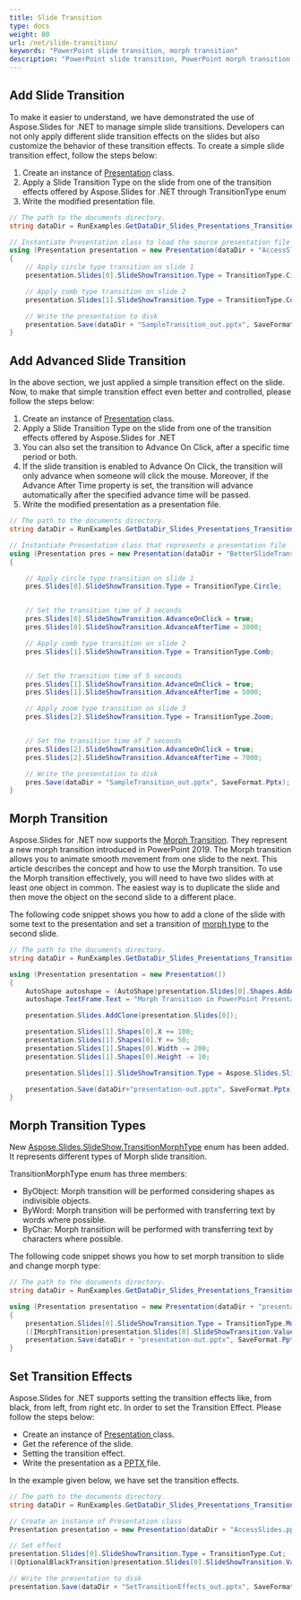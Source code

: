 ```yaml
---
title: Slide Transition
type: docs
weight: 80
url: /net/slide-transition/
keywords: "PowerPoint slide transition, morph transition"
description: "PowerPoint slide transition, PowerPoint morph transition with Aspose.Slides."
---
```


## **Add Slide Transition**
To make it easier to understand, we have demonstrated the use of Aspose.Slides for .NET to manage simple slide transitions. Developers can not only apply different slide transition effects on the slides but also customize the behavior of these transition effects. To create a simple slide transition effect, follow the steps below:

1. Create an instance of [Presentation](https://apireference.aspose.com/net/slides/aspose.slides/presentation) class.
1. Apply a Slide Transition Type on the slide from one of the transition effects offered by Aspose.Slides for .NET through TransitionType enum
1. Write the modified presentation file.

```c#
// The path to the documents directory.
string dataDir = RunExamples.GetDataDir_Slides_Presentations_Transitions();

// Instantiate Presentation class to load the source presentation file
using (Presentation presentation = new Presentation(dataDir + "AccessSlides.pptx"))
{
    // Apply circle type transition on slide 1
    presentation.Slides[0].SlideShowTransition.Type = TransitionType.Circle;

    // Apply comb type transition on slide 2
    presentation.Slides[1].SlideShowTransition.Type = TransitionType.Comb;

    // Write the presentation to disk
    presentation.Save(dataDir + "SampleTransition_out.pptx", SaveFormat.Pptx);
}
```


## **Add Advanced Slide Transition**
In the above section, we just applied a simple transition effect on the slide. Now, to make that simple transition effect even better and controlled, please follow the steps below:

1. Create an instance of [Presentation](https://apireference.aspose.com/net/slides/aspose.slides/presentation) class.
1. Apply a Slide Transition Type on the slide from one of the transition effects offered by Aspose.Slides for .NET
1. You can also set the transition to Advance On Click, after a specific time period or both.
1. If the slide transition is enabled to Advance On Click, the transition will only advance when someone will click the mouse. Moreover, if the Advance After Time property is set, the transition will advance automatically after the specified advance time will be passed.
1. Write the modified presentation as a presentation file.

```c#
// The path to the documents directory.
string dataDir = RunExamples.GetDataDir_Slides_Presentations_Transitions();

// Instantiate Presentation class that represents a presentation file
using (Presentation pres = new Presentation(dataDir + "BetterSlideTransitions.pptx"))
{

    // Apply circle type transition on slide 1
    pres.Slides[0].SlideShowTransition.Type = TransitionType.Circle;


    // Set the transition time of 3 seconds
    pres.Slides[0].SlideShowTransition.AdvanceOnClick = true;
    pres.Slides[0].SlideShowTransition.AdvanceAfterTime = 3000;

    // Apply comb type transition on slide 2
    pres.Slides[1].SlideShowTransition.Type = TransitionType.Comb;


    // Set the transition time of 5 seconds
    pres.Slides[1].SlideShowTransition.AdvanceOnClick = true;
    pres.Slides[1].SlideShowTransition.AdvanceAfterTime = 5000;

    // Apply zoom type transition on slide 3
    pres.Slides[2].SlideShowTransition.Type = TransitionType.Zoom;


    // Set the transition time of 7 seconds
    pres.Slides[2].SlideShowTransition.AdvanceOnClick = true;
    pres.Slides[2].SlideShowTransition.AdvanceAfterTime = 7000;

    // Write the presentation to disk
    pres.Save(dataDir + "SampleTransition_out.pptx", SaveFormat.Pptx);
}
```


## **Morph Transition**
Aspose.Slides for .NET now supports the [Morph Transition](https://apireference.aspose.com/net/slides/aspose.slides.slideshow/imorphtransition). They represent a new morph transition introduced in PowerPoint 2019. The Morph transition allows you to animate smooth movement from one slide to the next. This article describes the concept and how to use the Morph transition. To use the Morph transition effectively, you will need to have two slides with at least one object in common. The easiest way is to duplicate the slide and then move the object on the second slide to a different place.

The following code snippet shows you how to add a clone of the slide with some text to the presentation and set a transition of [morph type](https://apireference.aspose.com/net/slides/aspose.slides.slideshow/imorphtransition/properties/morphtype) to the second slide.



```c#
// The path to the documents directory.
string dataDir = RunExamples.GetDataDir_Slides_Presentations_Transitions();

using (Presentation presentation = new Presentation())
{
    AutoShape autoshape = (AutoShape)presentation.Slides[0].Shapes.AddAutoShape(ShapeType.Rectangle, 100, 100, 400, 100);
    autoshape.TextFrame.Text = "Morph Transition in PowerPoint Presentations";

    presentation.Slides.AddClone(presentation.Slides[0]);

    presentation.Slides[1].Shapes[0].X += 100;
    presentation.Slides[1].Shapes[0].Y += 50;
    presentation.Slides[1].Shapes[0].Width -= 200;
    presentation.Slides[1].Shapes[0].Height -= 10;

    presentation.Slides[1].SlideShowTransition.Type = Aspose.Slides.SlideShow.TransitionType.Morph;

    presentation.Save(dataDir+"presentation-out.pptx", SaveFormat.Pptx);
}

```


## **Morph Transition Types**
New [Aspose.Slides.SlideShow.TransitionMorphType](https://apireference.aspose.com/net/slides/aspose.slides.slideshow/transitionmorphtype) enum has been added. It represents different types of Morph slide transition.

TransitionMorphType enum has three members:

- ByObject: Morph transition will be performed considering shapes as indivisible objects.
- ByWord: Morph transition will be performed with transferring text by words where possible.
- ByChar: Morph transition will be performed with transferring text by characters where possible.

The following code snippet shows you how to set morph transition to slide and change morph type:

```c#
// The path to the documents directory.
string dataDir = RunExamples.GetDataDir_Slides_Presentations_Transitions();

using (Presentation presentation = new Presentation(dataDir + "presentation.pptx"))
{
    presentation.Slides[0].SlideShowTransition.Type = TransitionType.Morph;
    ((IMorphTransition)presentation.Slides[0].SlideShowTransition.Value).MorphType = TransitionMorphType.ByWord;
    presentation.Save(dataDir + "presentation-out.pptx", SaveFormat.Pptx);
}
```



## **Set Transition Effects**
Aspose.Slides for .NET supports setting the transition effects like, from black, from left, from right etc. In order to set the Transition Effect. Please follow the steps below:

- Create an instance of [Presentation ](https://apireference.aspose.com/net/slides/aspose.slides/presentation)class.
- Get the reference of the slide.
- Setting the transition effect.
- Write the presentation as a [PPTX ](https://wiki.fileformat.com/presentation/pptx/)file.

In the example given below, we have set the transition effects.

```c#
// The path to the documents directory.
string dataDir = RunExamples.GetDataDir_Slides_Presentations_Transitions();

// Create an instance of Presentation class
Presentation presentation = new Presentation(dataDir + "AccessSlides.pptx");

// Set effect
presentation.Slides[0].SlideShowTransition.Type = TransitionType.Cut;
((OptionalBlackTransition)presentation.Slides[0].SlideShowTransition.Value).FromBlack = true;

// Write the presentation to disk
presentation.Save(dataDir + "SetTransitionEffects_out.pptx", SaveFormat.Pptx);
```


